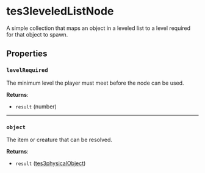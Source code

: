 # tes3leveledListNode
<div class="search_terms" style="display: none">tes3leveledlistnode, leveledlistnode</div>

<!---
	This file is autogenerated. Do not edit this file manually. Your changes will be ignored.
	More information: https://github.com/MWSE/MWSE/tree/master/docs
-->

A simple collection that maps an object in a leveled list to a level required for that object to spawn.

## Properties

### `levelRequired`
<div class="search_terms" style="display: none">levelrequired</div>

The minimum level the player must meet before the node can be used.

**Returns**:

* `result` (number)

***

### `object`
<div class="search_terms" style="display: none">object</div>

The item or creature that can be resolved.

**Returns**:

* `result` ([tes3physicalObject](../../types/tes3physicalObject))

